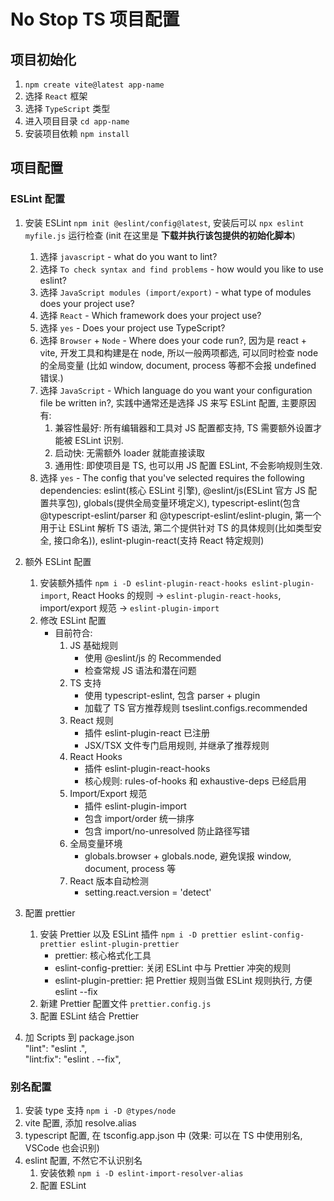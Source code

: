 # No Stop TS 项目配置

## 项目初始化

1. `npm create vite@latest app-name`
2. 选择 `React` 框架
3. 选择 `TypeScript` 类型
4. 进入项目目录 `cd app-name`
5. 安装项目依赖 `npm install`

## 项目配置

### ESLint 配置

1. 安装 ESLint `npm init @eslint/config@latest`, 安装后可以 `npx eslint myfile.js` 运行检查 (init 在这里是 **下载并执行该包提供的初始化脚本**)
   1. 选择 `javascript` - what do you want to lint?
   2. 选择 `To check syntax and find problems` - how would you like to use eslint?
   3. 选择 `JavaScript modules (import/export)` - what type of modules does your project use?
   4. 选择 `React` - Which framework does your project use?
   5. 选择 `yes` - Does your project use TypeScript?
   6. 选择 `Browser` + `Node` - Where does your code run?, 因为是 react + vite, 开发工具和构建是在 node, 所以一般两项都选, 可以同时检查 node 的全局变量 (比如 window, document, process 等都不会报 undefined 错误.)
   7. 选择 `JavaScript` - Which language do you want your configuration file be written in?, 实践中通常还是选择 JS 来写 ESLint 配置, 主要原因有:
      1. 兼容性最好: 所有编辑器和工具对 JS 配置都支持, TS 需要额外设置才能被 ESLint 识别.
      2. 启动快: 无需额外 loader 就能直接读取
      3. 通用性: 即使项目是 TS, 也可以用 JS 配置 ESLint, 不会影响规则生效.
   8. 选择 `yes` - The config that you've selected requires the following dependencies: eslint(核心 ESLint 引擎), @eslint/js(ESLint 官方 JS 配置共享包), globals(提供全局变量环境定义), typescript-eslint(包含@typescript-eslint/parser 和 @typescript-eslint/eslint-plugin, 第一个用于让 ESLint 解析 TS 语法, 第二个提供针对 TS 的具体规则(比如类型安全, 接口命名)), eslint-plugin-react(支持 React 特定规则)

2. 额外 ESLint 配置
   1. 安装额外插件 `npm i -D eslint-plugin-react-hooks eslint-plugin-import`, React Hooks 的规则 -> `eslint-plugin-react-hooks`, import/export 规范 -> `eslint-plugin-import`
   2. 修改 ESLint 配置
      - 目前符合:
        1. JS 基础规则
           - 使用 @eslint/js 的 Recommended
           - 检查常规 JS 语法和潜在问题
        2. TS 支持
           - 使用 typescript-eslint, 包含 parser + plugin
           - 加载了 TS 官方推荐规则 tseslint.configs.recommended
        3. React 规则
           - 插件 eslint-plugin-react 已注册
           - JSX/TSX 文件专门启用规则, 并继承了推荐规则
        4. React Hooks
           - 插件 eslint-plugin-react-hooks
           - 核心规则: rules-of-hooks 和 exhaustive-deps 已经启用
        5. Import/Export 规范
           - 插件 eslint-plugin-import
           - 包含 import/order 统一排序
           - 包含 import/no-unresolved 防止路径写错
        6. 全局变量环境
           - globals.browser + globals.node, 避免误报 window, document, process 等
        7. React 版本自动检测
           - setting.react.version = 'detect'
3. 配置 prettier
   1. 安装 Prettier 以及 ESLint 插件 `npm i -D prettier eslint-config-prettier eslint-plugin-prettier`
      - prettier: 核心格式化工具
      - eslint-config-prettier: 关闭 ESLint 中与 Prettier 冲突的规则
      - eslint-plugin-prettier: 把 Prettier 规则当做 ESLint 规则执行, 方便 eslint --fix
   2. 新建 Prettier 配置文件 `prettier.config.js`
   3. 配置 ESLint 结合 Prettier
4. 加 Scripts 到 package.json  
   "lint": "eslint .",  
   "lint:fix": "eslint . --fix",

### 别名配置

1. 安装 type 支持 `npm i -D @types/node`
2. vite 配置, 添加 resolve.alias
3. typescript 配置, 在 tsconfig.app.json 中 (效果: 可以在 TS 中使用别名, VSCode 也会识别)
4. eslint 配置, 不然它不认识别名
   1. 安装依赖 `npm i -D eslint-import-resolver-alias`
   2. 配置 ESLint
